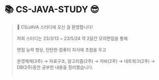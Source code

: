 # 📚 CS-JAVA-STUDY 😎

> 👋 CS/JAVA 스터디에 오신 걸 환영합니다! <br></br>
저희 스터디는 23/3/13 ~ 23/5/24 약 2달간 모의면접을 통해 <br></br>
면접 능력 향상, 탄탄한 컴퓨터 지식에 초점을 두고 <br></br>
운영체제(3주) → 자료구조, 알고리즘(2주) → 자바(2주) → 네트워크(2주) → DB(2주)동안 공부한 내용을 정리했습니다.
<br></br>
